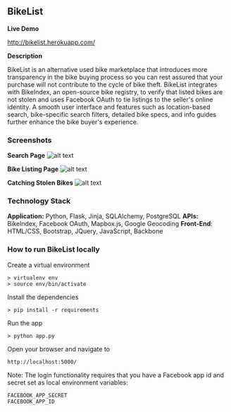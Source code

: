 BikeList
--------

**Live Demo**

http://bikelist.herokuapp.com/

**Description**

BikeList is an alternative used bike marketplace that introduces more transparency in the bike buying process so you can rest assured that your purchase will not contribute to the cycle of bike theft. BikeList integrates with BikeIndex, an open-source bike registry, to verify that listed bikes are not stolen and uses Facebook OAuth to tie listings to the seller's online identity. A smooth user interface and features such as location-based search, bike-specific search filters, detailed bike specs, and info guides further enhance the bike buyer's experience.

### Screenshots

**Search Page**
![alt text](https://cldup.com/-CCK9vvr9h.png)

**Bike Listing Page**
![alt text](https://cldup.com/SG7KLqyY4C.png)

**Catching Stolen Bikes**
![alt text](https://cldup.com/Td9NE6eydd.png)

### Technology Stack

**Application:** Python, Flask, Jinja, SQLAlchemy, PostgreSQL
**APIs:** BikeIndex, Facebook OAuth, Mapbox.js, Google Geocoding
**Front-End**: HTML/CSS, Bootstrap, JQuery, JavaScript, Backbone 

### How to run BikeList locally

Create a virtual environment 

```
> virtualenv env
> source env/bin/activate
```

Install the dependencies

```
> pip install -r requirements
```

Run the app 

```
> python app.py
```

Open your browser and navigate to 

```
http://localhost:5000/
```

Note: The login functionality requires that you have a Facebook app id and secret set as local environment variables:

```
FACEBOOK_APP_SECRET
FACEBOOK_APP_ID
```